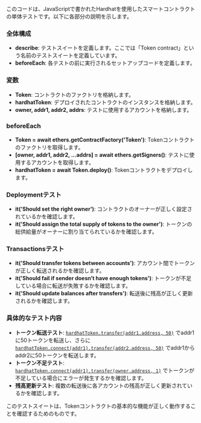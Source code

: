 このコードは、JavaScriptで書かれたHardhatを使用したスマートコントラクトの単体テストです。以下に各部分の説明を示します。

### 全体構成

- **describe**: テストスイートを定義します。ここでは「Token contract」という名前のテストスイートを定義しています。
- **beforeEach**: 各テストの前に実行されるセットアップコードを定義します。

### 変数

- **Token**: コントラクトのファクトリを格納します。
- **hardhatToken**: デプロイされたコントラクトのインスタンスを格納します。
- **owner, addr1, addr2, addrs**: テストに使用するアカウントを格納します。

### beforeEach

- **Token = await ethers.getContractFactory('Token')**: Tokenコントラクトのファクトリを取得します。
- **[owner, addr1, addr2, ...addrs] = await ethers.getSigners()**: テストに使用するアカウントを取得します。
- **hardhatToken = await Token.deploy()**: Tokenコントラクトをデプロイします。

### Deploymentテスト

- **it('Should set the right owner')**: コントラクトのオーナーが正しく設定されているかを確認します。
- **it('Should assign the total supply of tokens to the owner')**: トークンの総供給量がオーナーに割り当てられているかを確認します。

### Transactionsテスト

- **it('Should transfer tokens between accounts')**: アカウント間でトークンが正しく転送されるかを確認します。
- **it('Should fail if sender doesn’t have enough tokens')**: トークンが不足している場合に転送が失敗するかを確認します。
- **it('Should update balances after transfers')**: 転送後に残高が正しく更新されるかを確認します。

### 具体的なテスト内容

- **トークン転送テスト**: [`hardhatToken.transfer(addr1.address, 50)`](command:_github.copilot.openSymbolFromReferences?%5B%22%22%2C%5B%7B%22uri%22%3A%7B%22scheme%22%3A%22file%22%2C%22authority%22%3A%22%22%2C%22path%22%3A%22%2FUsers%2Fkazumamiura%2F2024%2FBC%2Fproject%2Fhardhat%2Ftutorial%2Ftest%2FToken.js%22%2C%22query%22%3A%22%22%2C%22fragment%22%3A%22%22%7D%2C%22pos%22%3A%7B%22line%22%3A4%2C%22character%22%3A6%7D%7D%5D%2C%22a1855e46-f7bb-4ccc-9d4d-ce6ec3e563bc%22%5D "Go to definition") でaddr1に50トークンを転送し、さらに [`hardhatToken.connect(addr1).transfer(addr2.address, 50)`](command:_github.copilot.openSymbolFromReferences?%5B%22%22%2C%5B%7B%22uri%22%3A%7B%22scheme%22%3A%22file%22%2C%22authority%22%3A%22%22%2C%22path%22%3A%22%2FUsers%2Fkazumamiura%2F2024%2FBC%2Fproject%2Fhardhat%2Ftutorial%2Ftest%2FToken.js%22%2C%22query%22%3A%22%22%2C%22fragment%22%3A%22%22%7D%2C%22pos%22%3A%7B%22line%22%3A4%2C%22character%22%3A6%7D%7D%5D%2C%22a1855e46-f7bb-4ccc-9d4d-ce6ec3e563bc%22%5D "Go to definition") でaddr1からaddr2に50トークンを転送します。
- **トークン不足テスト**: [`hardhatToken.connect(addr1).transfer(owner.address, 1)`](command:_github.copilot.openSymbolFromReferences?%5B%22%22%2C%5B%7B%22uri%22%3A%7B%22scheme%22%3A%22file%22%2C%22authority%22%3A%22%22%2C%22path%22%3A%22%2FUsers%2Fkazumamiura%2F2024%2FBC%2Fproject%2Fhardhat%2Ftutorial%2Ftest%2FToken.js%22%2C%22query%22%3A%22%22%2C%22fragment%22%3A%22%22%7D%2C%22pos%22%3A%7B%22line%22%3A4%2C%22character%22%3A6%7D%7D%5D%2C%22a1855e46-f7bb-4ccc-9d4d-ce6ec3e563bc%22%5D "Go to definition") でトークンが不足している場合にエラーが発生するかを確認します。
- **残高更新テスト**: 複数の転送後に各アカウントの残高が正しく更新されているかを確認します。

このテストスイートは、Tokenコントラクトの基本的な機能が正しく動作することを確認するためのものです。
